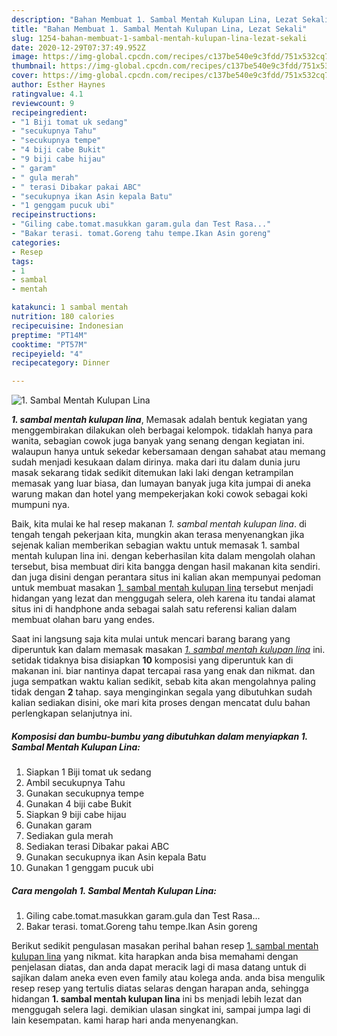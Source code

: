 ```yaml
---
description: "Bahan Membuat 1. Sambal Mentah Kulupan Lina, Lezat Sekali"
title: "Bahan Membuat 1. Sambal Mentah Kulupan Lina, Lezat Sekali"
slug: 1254-bahan-membuat-1-sambal-mentah-kulupan-lina-lezat-sekali
date: 2020-12-29T07:37:49.952Z
image: https://img-global.cpcdn.com/recipes/c137be540e9c3fdd/751x532cq70/1-sambal-mentah-kulupan-lina-foto-resep-utama.jpg
thumbnail: https://img-global.cpcdn.com/recipes/c137be540e9c3fdd/751x532cq70/1-sambal-mentah-kulupan-lina-foto-resep-utama.jpg
cover: https://img-global.cpcdn.com/recipes/c137be540e9c3fdd/751x532cq70/1-sambal-mentah-kulupan-lina-foto-resep-utama.jpg
author: Esther Haynes
ratingvalue: 4.1
reviewcount: 9
recipeingredient:
- "1 Biji tomat uk sedang"
- "secukupnya Tahu"
- "secukupnya tempe"
- "4 biji cabe Bukit"
- "9 biji cabe hijau"
- " garam"
- " gula merah"
- " terasi Dibakar pakai ABC"
- "secukupnya ikan Asin kepala Batu"
- "1 genggam pucuk ubi"
recipeinstructions:
- "Giling cabe.tomat.masukkan garam.gula dan Test Rasa..."
- "Bakar terasi. tomat.Goreng tahu tempe.Ikan Asin goreng"
categories:
- Resep
tags:
- 1
- sambal
- mentah

katakunci: 1 sambal mentah 
nutrition: 180 calories
recipecuisine: Indonesian
preptime: "PT14M"
cooktime: "PT57M"
recipeyield: "4"
recipecategory: Dinner

---
```



![1. Sambal Mentah Kulupan Lina](https://img-global.cpcdn.com/recipes/c137be540e9c3fdd/751x532cq70/1-sambal-mentah-kulupan-lina-foto-resep-utama.jpg)

<b><i>1. sambal mentah kulupan lina</i></b>, Memasak adalah bentuk kegiatan yang menggembirakan dilakukan oleh berbagai kelompok. tidaklah hanya para wanita, sebagian cowok juga banyak yang senang dengan kegiatan ini. walaupun hanya untuk sekedar kebersamaan dengan sahabat atau memang sudah menjadi kesukaan dalam dirinya. maka dari itu dalam dunia juru masak sekarang tidak sedikit ditemukan laki laki dengan ketrampilan memasak yang luar biasa, dan lumayan banyak juga kita jumpai di aneka warung makan dan hotel yang mempekerjakan koki cowok sebagai koki mumpuni nya.



Baik, kita mulai ke hal resep makanan <i>1. sambal mentah kulupan lina</i>. di tengah tengah pekerjaan kita, mungkin akan terasa menyenangkan jika sejenak kalian memberikan sebagian waktu untuk memasak 1. sambal mentah kulupan lina ini. dengan keberhasilan kita dalam mengolah olahan tersebut, bisa membuat diri kita bangga dengan hasil makanan kita sendiri. dan juga disini dengan perantara situs ini kalian akan mempunyai pedoman untuk membuat masakan <u>1. sambal mentah kulupan lina</u> tersebut menjadi hidangan yang lezat dan menggugah selera, oleh karena itu tandai alamat situs ini di handphone anda sebagai salah satu referensi kalian dalam membuat olahan baru yang endes.


Saat ini langsung saja kita mulai untuk mencari barang barang yang diperuntuk kan dalam memasak masakan <u><i>1. sambal mentah kulupan lina</i></u> ini. setidak tidaknya bisa disiapkan <b>10</b> komposisi yang diperuntuk kan di makanan ini. biar nantinya dapat tercapai rasa yang enak dan nikmat. dan juga sempatkan waktu kalian sedikit, sebab kita akan mengolahnya paling tidak dengan <b>2</b> tahap. saya menginginkan segala yang dibutuhkan sudah kalian sediakan disini, oke mari kita proses dengan mencatat dulu bahan perlengkapan selanjutnya ini.

<!--inarticleads1-->

##### Komposisi dan bumbu-bumbu yang dibutuhkan dalam menyiapkan 1. Sambal Mentah Kulupan Lina:

1. Siapkan 1 Biji tomat uk sedang
1. Ambil secukupnya Tahu
1. Gunakan secukupnya tempe
1. Gunakan 4 biji cabe Bukit
1. Siapkan 9 biji cabe hijau
1. Gunakan  garam
1. Sediakan  gula merah
1. Sediakan  terasi Dibakar pakai ABC
1. Gunakan secukupnya ikan Asin kepala Batu
1. Gunakan 1 genggam pucuk ubi




<!--inarticleads2-->

##### Cara mengolah 1. Sambal Mentah Kulupan Lina:

1. Giling cabe.tomat.masukkan garam.gula dan Test Rasa...
1. Bakar terasi. tomat.Goreng tahu tempe.Ikan Asin goreng




Berikut sedikit pengulasan masakan perihal bahan resep <u>1. sambal mentah kulupan lina</u> yang nikmat. kita harapkan anda bisa memahami dengan penjelasan diatas, dan anda dapat meracik lagi di masa datang untuk di sajikan dalam aneka even even family atau kolega anda. anda bisa mengulik resep resep yang tertulis diatas selaras dengan harapan anda, sehingga hidangan <b>1. sambal mentah kulupan lina</b> ini bs menjadi lebih lezat dan menggugah selera lagi. demikian ulasan singkat ini, sampai jumpa lagi di lain kesempatan. kami harap hari anda menyenangkan.
